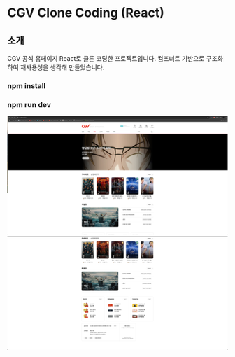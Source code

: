 # CGV Clone Coding (React)

## 소개
CGV 공식 홈페이지 React로 클론 코딩한 프로젝트입니다. 
컴포너트 기반으로 구조화하여 재사용성을 생각해 만들었습니다. 

### npm install 

### npm run dev
![preview.png](public/images/preview.png)
![preview.png](public/images/preview2.png)
